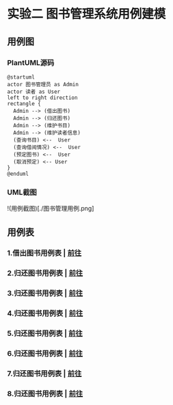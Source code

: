 # 实验二 图书管理系统用例建模

## 用例图
### PlantUML源码
```flow js
@startuml
actor 图书管理员 as Admin
actor 读者 as User
left to right direction
rectangle {
  Admin --> (借出图书)
  Admin --> (归还图书)
  Admin --> (维护书目)
  Admin --> (维护读者信息)
  (查询书目) <--  User
  (查询借阅情况) <--  User
  (预定图书) <--  User
  (取消预定) <-- User
}
@enduml
```
### UML截图
!(用例截图)[./图书管理用例.png]

## 用例表

### 1.借出图书用例表 | [前往](./借出图书.md)
### 2.归还图书用例表 | [前往](./归还图书.md)
### 3.归还图书用例表 | [前往](./维护书目.md)
### 4.归还图书用例表 | [前往](./维护读者信息.md)
### 5.归还图书用例表 | [前往](./查询书目.md)
### 6.归还图书用例表 | [前往](./查询借阅情况.md)
### 7.归还图书用例表 | [前往](./预定图书.md)
### 8.归还图书用例表 | [前往](./取消预定.md)